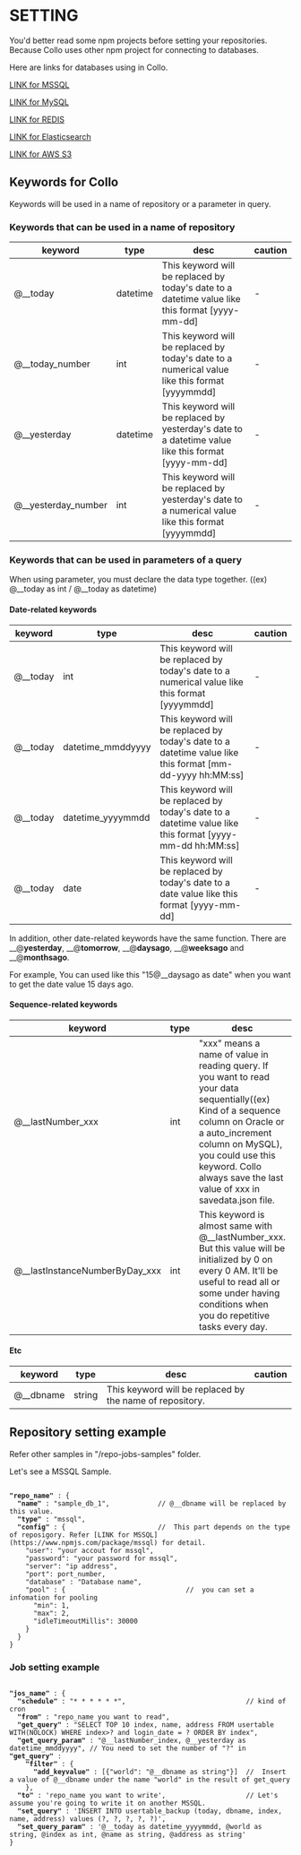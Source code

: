 # SETTING

You'd better read some npm projects before setting your repositories. Because Collo uses other npm project for connecting to databases. 

Here are links for databases using in Collo.

[LINK for MSSQL](https://www.npmjs.com/package/mssql)

[LINK for MySQL](https://www.npmjs.com/package/mysql)

[LINK for REDIS](https://www.npmjs.com/package/redis)

[LINK for Elasticsearch](https://www.npmjs.com/package/elasticsearch)

[LINK for AWS S3](https://www.npmjs.com/package/aws-sdk)


## Keywords for Collo

Keywords will be used in a name of repository or a parameter in query.


### Keywords that can be used in a name of repository

|keyword|type|desc|caution|
|---|---|---|---|
|@__today|datetime| This keyword will be replaced by today's date to a datetime value like this format [yyyy-mm-dd]|-|
|@__today_number|int| This keyword will be replaced by today's date to a numerical value like this format [yyyymmdd]|-|
|@__yesterday|datetime| This keyword will be replaced by yesterday's date to a datetime value like this format [yyyy-mm-dd]|-|
|@__yesterday_number|int| This keyword will be replaced by yesterday's date to a numerical value like this format [yyyymmdd]|-|


### Keywords that can be used in parameters of a query

When using parameter, you must declare the data type together. ((ex) @__today as int / @__today as datetime) 


#### Date-related keywords

|keyword|type|desc|caution|
|---|---|---|---|
|@__today|int| This keyword will be replaced by today's date to a numerical value like this format [yyyymmdd]|-|
|@__today|datetime_mmddyyyy| This keyword will be replaced by today's date to a datetime value like this format [mm-dd-yyyy hh:MM:ss]|-|
|@__today|datetime_yyyymmdd| This keyword will be replaced by today's date to a datetime value like this format [yyyy-mm-dd  hh:MM:ss]|-|
|@__today|date| This keyword will be replaced by today's date to a date value like this format [yyyy-mm-dd]|-|

In addition, other date-related keywords have the same function. There are __@__yesterday__, __@__tomorrow__, __@__daysago__, __@__weeksago__ and  __@__monthsago__. 

For example, You can used like this "15@__daysago as date" when you want to get the date value 15 days ago.


#### Sequence-related keywords

|keyword|type|desc|caution|
|---|---|---|---|
|@__lastNumber_xxx|int| "xxx" means a name of value in reading query. If you want to read your data sequentially((ex) Kind of a sequence column on Oracle or a auto_increment column on MySQL), you could use this keyword. Collo always save the last value of xxx in savedata.json file.||
|@__lastInstanceNumberByDay_xxx|int|This keyword is almost same with @__lastNumber_xxx. But this value will be initialized by 0 on every 0 AM. It'll be useful to read all or some under having conditions when you do repetitive tasks every day.||


#### Etc

|keyword|type|desc|caution|
|---|---|---|---|
|@__dbname|string| This keyword will be replaced by the name of repository.||


## Repository setting example

Refer other samples in "/repo-jobs-samples" folder.

Let's see a MSSQL Sample.

<pre><code>
<b>"repo_name"</b> : {
  <b>"name"</b> : "sample_db_1",            // @__dbname will be replaced by this value.
  <b>"type"</b> : "mssql",
  <b>"config"</b> : {                       //  This part depends on the type of reposigory. Refer [LINK for MSSQL](https://www.npmjs.com/package/mssql) for detail.
    "user": "your accout for mssql",
    "password": "your password for mssql",
    "server": "ip address",
    "port": port_number,
    "database" : "Database name",
    "pool" : {                              //  you can set a infomation for pooling 
      "min": 1,
      "max": 2,
      "idleTimeoutMillis": 30000
    }
  }
}
</code></pre>


### Job setting example

<pre><code>
<b>"jos_name"</b> : {
  <b>"schedule"</b> : "* * * * * *",                              // kind of cron
  <b>"from"</b> : "repo_name you want to read",
  <b>"get_query"</b> : "SELECT TOP 10 index, name, address FROM usertable WITH(NOLOCK) WHERE index>? and login_date = ? ORDER BY index",
  <b>"get_query_param"</b> : "@__lastNumber_index, @__yesterday as datetime_mmddyyyy", // You need to set the number of "?" in <b>"get_query"</b> : 
    <b>"filter"</b> : {
      <b>"add_keyvalue"</b> : [{"world": "@__dbname as string"}]  //  Insert a value of @__dbname under the name "world" in the result of get_query
    },
  <b>"to"</b> : 'repo_name you want to write',                    // Let's assume you're going to write it on another MSSQL.
  <b>"set_query"</b> : 'INSERT INTO usertable_backup (today, dbname, index, name, address) values (?, ?, ?, ?, ?)',
  <b>"set_query_param"</b> : '@__today as datetime_yyyymmdd, @world as string, @index as int, @name as string, @address as string'
}
</code></pre>
